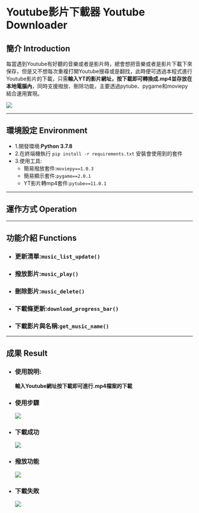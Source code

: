 # Youtube影片下載器 Youtube Downloader

## 簡介 Introduction
每當遇到Youtube有好聽的音樂或者是影片時，總會想把音樂或者是影片下載下來保存，但是又不想每次重複打開Youtube搜尋或是翻找，此時便可透過本程式進行Youtube影片的下載，只需**輸入YT的影片網址，按下載即可轉換成.mp4並存放在本地電腦內**，同時支援撥放、刪除功能，主要透過pytube、pygame和moviepy結合運用實現。

![](https://i.imgur.com/CACQcZL.jpg)

----------------------------------------
## 環境設定 Environment
- 1.開發環境:**Python 3.7.8**
- 2.在終端機執行 ```pip install -r requirements.txt``` 安裝會使用到的套件
- 3.使用工具:
    - 簡易撥放套件:```moviepy==1.0.3```
    - 簡易顯示套件:```pygame==2.0.1```
    - YT影片轉mp4套件:```pytube==11.0.1```

----------------------------------------
## 運作方式 Operation

----------------------------------------
## 功能介紹 Functions
- ### 更新清單:```music_list_update()``` 
- ### 撥放影片:```music_play()```
- ### 刪除影片:```music_delete()```
- ### 下載條更新:```download_progress_bar()```
- ### 下載影片與名稱:```get_music_name()```

----------------------------------------
## 成果 Result
- ### 使用說明:
    **輸入Youtube網址按下載即可進行.mp4檔案的下載**
    
- ### 使用步驟
    ![](https://i.imgur.com/gwDfKXC.png)
    
- ### 下載成功
    ![](https://i.imgur.com/wwHEs7L.png)
    
- ### 撥放功能
    ![](https://i.imgur.com/brbG8BS.png)
    
- ### 下載失敗
    ![](https://i.imgur.com/ucLKLIU.png)